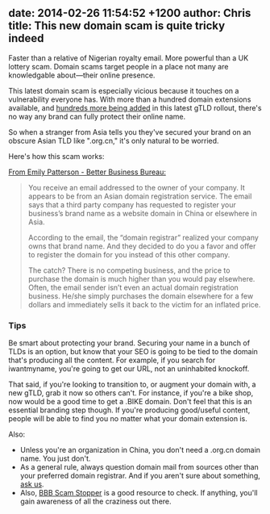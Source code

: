 date: 2014-02-26 11:54:52 +1200
author: Chris
title: This new domain scam is quite tricky indeed
----

<!-- excerpt -->

Faster than a relative of Nigerian royalty email. More powerful than a UK lottery scam. Domain scams target people in a place not many are knowledgable about—their online presence. 

This latest domain scam is especially vicious because it touches on a vulnerability everyone has. With more than a hundred domain extensions available, and [hundreds more being added](https://iwantmyname.com/domains/new-gtld-domain-extensions) in this latest gTLD rollout, there's no way any brand can fully protect their online name. 

So when a stranger from Asia tells you they've secured your brand on an obscure Asian TLD like ".org.cn," it's only natural to be worried.

<!-- /excerpt -->

Here's how this scam works:

[From Emily Patterson - Better Business Bureau:](http://www.bbb.org/blog/2014/02/dont-get-pressured-into-purchasing-useless-domains/)

> You receive an email addressed to the owner of your company. It appears to be from an Asian domain registration service. The email says that a third party company has requested to register your business’s brand name as a website domain in China or elsewhere in Asia.
>
> According to the email, the “domain registrar” realized your company owns that brand name. And they decided to do you a favor and offer to register the domain for you instead of this other company.
>
> The catch? There is no competing business, and the price to purchase the domain is much higher than you would pay elsewhere. Often, the email sender isn’t even an actual domain registration business. He/she simply purchases the domain elsewhere for a few dollars and immediately sells it back to the victim for an inflated price.

### Tips

Be smart about protecting your brand. Securing your name in a bunch of TLDs is an option, but know that your SEO is going to be tied to the domain that's producing all the content. For example, if you search for iwantmyname, you're going to get our URL, not an uninhabited knockoff.

That said, if you're looking to transition to, or augment your domain with, a new gTLD, grab it now so others can't. For instance, if you're a bike shop, now would be a good time to get a .BIKE domain. Don't feel that this is an essential branding step though. If you're producing good/useful content, people will be able to find you no matter what your domain extension is.

Also:

+ Unless you're an organization in China, you don't need a .org.cn domain name. You just don't.
+ As a general rule, always question domain mail from sources other than your preferred domain registrar. And if you aren't sure about something, [ask us](https://iwantmyname.com/support).
+ Also, [BBB Scam Stopper](http://www.bbb.org/council/bbb-scam-stopper/scam-alerts/) is a good resource to check. If anything, you'll gain awareness of all the craziness out there.
